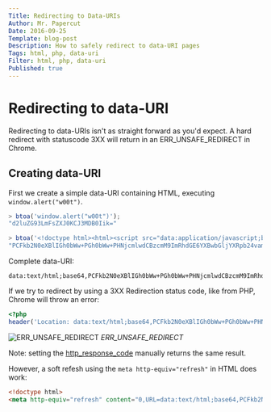 ```yaml
---
Title: Redirecting to Data-URIs
Author: Mr. Papercut
Date: 2016-09-25
Template: blog-post
Description: How to safely redirect to data-URI pages
Tags: html, php, data-uri
Filter: html, php, data-uri
Published: true
---
```

# Redirecting to data-URI
Redirecting to data-URIs isn't as straight forward as you'd expect. A hard redirect with statuscode 3XX will return in an ERR_UNSAFE_REDIRECT in Chrome.

## Creating data-URI
First we create a simple data-URI containing HTML, executing `window.alert("w00t")`.
```javascript
> btoa('window.alert("w00t")'); 
"d2luZG93LmFsZXJ0KCJ3MDB0Iik=" 

> btoa('<!doctype html><html><script src="data:application/javascript;base64,d2luZG93LmFsZXJ0KCJ3MDB0Iik="></script></html>'); 
"PCFkb2N0eXBlIGh0bWw+PGh0bWw+PHNjcmlwdCBzcmM9ImRhdGE6YXBwbGljYXRpb24vamF2YXNjcmlwdDtiYXNlNjQsZDJsdVpHOTNMbUZzWlhKMEtDSjNNREIwSWlrPSI+PC9zY3JpcHQ+PC9odG1sPg==" 
``` 

Complete data-URI:
```
data:text/html;base64,PCFkb2N0eXBlIGh0bWw+PGh0bWw+PHNjcmlwdCBzcmM9ImRhdGE6YXBwbGljYXRpb24vamF2YXNjcmlwdDtiYXNlNjQsZDJsdVpHOTNMbUZzWlhKMEtDSjNNREIwSWlrPSI+PC9zY3JpcHQ+PC9odG1sPg==
```

If we try to redirect by using a 3XX Redirection status code, like from PHP, Chrome will throw an error:
```php
<?php
header('Location: data:text/html;base64,PCFkb2N0eXBlIGh0bWw+PGh0bWw+PHNjcmlwdCBzcmM9ImRhdGE6YXBwbGljYXRpb24vamF2YXNjcmlwdDtiYXNlNjQsZDJsdVpHOTNMbUZzWlhKMEtDSjNNREIwSWlrPSI+PC9zY3JpcHQ+PC9odG1sPg==');
```
![ERR_UNSAFE_REDIRECT](%base_url%/assets/ERR_UNSAGE_REDIRECT.png)
*ERR_UNSAFE_REDIRECT*

Note: setting the [http_response_code](https://secure.php.net/manual/en/function.http-response-code.php) manually returns the same result.

However, a soft refesh using the `meta http-equiv="refresh"` in HTML does work:
```html
<!doctype html>
<meta http-equiv="refresh" content="0,URL=data:text/html;base64,PCFkb2N0eXBlIGh0bWw+PGh0bWw+PHNjcmlwdCBzcmM9ImRhdGE6YXBwbGljYXRpb24vamF2YXNjcmlwdDtiYXNlNjQsZDJsdVpHOTNMbUZzWlhKMEtDSjNNREIwSWlrPSI+PC9zY3JpcHQ+PC9odG1sPg==">
```

